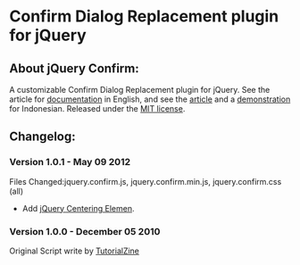 Confirm Dialog Replacement plugin for jQuery
====================================================

## About jQuery Confirm:
A customizable Confirm Dialog Replacement plugin for jQuery.  See the article for [documentation](http://tutorialzine.com/2010/12/better-confirm-box-jquery-css3/) in English, and see the [article](http://modification-blog.blogspot.com/2012/05/jquery-confirm-plugin.html) and a [demonstration](http://jsfiddle.net/hendriono/PhAgL/show/) for Indonesian.  Released under the [MIT license](http://www.opensource.org/licenses/mit-license.php).

## Changelog:

### Version 1.0.1 - May 09 2012
Files Changed:jquery.confirm.js, jquery.confirm.min.js, jquery.confirm.css (all)
* Add [jQuery Centering Elemen](http://modification-blog.blogspot.com/2012/04/jquery-centering-elemen-vertikal.html).

### Version 1.0.0 - December 05 2010
Original Script write by [TutorialZine](http://tutorialzine.com/2010/12/better-confirm-box-jquery-css3/)